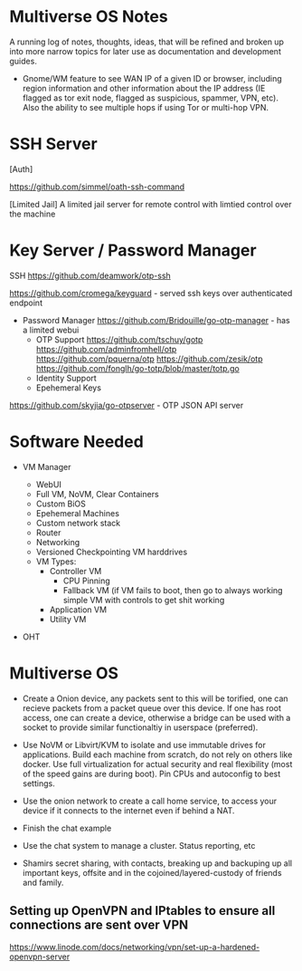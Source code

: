 # Multiverse OS Notes
A running log of notes, thoughts, ideas, that will be refined and broken up into more narrow topics for later use as documentation and development guides. 

* Gnome/WM feature to see WAN IP of a given ID or browser, including region information and other information about the IP address (IE flagged as tor exit node, flagged as suspicious, spammer, VPN, etc). Also the ability to see multiple hops if using Tor or multi-hop VPN.

# SSH Server 

[Auth]

https://github.com/simmel/oath-ssh-command 

[Limited Jail]
A limited jail server for remote control with limtied control over the machine

# Key Server / Password Manager

SSH https://github.com/deamwork/otp-ssh

https://github.com/cromega/keyguard - served ssh keys over authenticated endpoint
* Password Manager 
https://github.com/Bridouille/go-otp-manager - has a limited webui
  - OTP Support
    https://github.com/tschuy/gotp
https://github.com/adminfromhell/otp
    https://github.com/pquerna/otp
    https://github.com/zesik/otp
    https://github.com/fonglh/go-totp/blob/master/totp.go
  - Identity Support
  - Epehemeral Keys

https://github.com/skyjia/go-otpserver - OTP JSON API server

# Software Needed

* VM Manager
  - WebUI
  - Full VM, NoVM, Clear Containers
  - Custom BiOS
  - Epehemeral Machines
  - Custom network stack
  - Router
  - Networking
  - Versioned Checkpointing VM harddrives 
  - VM Types:
    - Controller VM
      * CPU Pinning
      * Fallback VM (if VM fails to boot, then go to always working simple VM with controls to get shit working
    - Application VM
    - Utility VM





* OHT

# Multiverse OS

* Create a Onion device, any packets sent to this will be torified, one can recieve packets from a packet queue over this device. If one has root access, one can create a device, otherwise a bridge can be used with a socket to provide similar functionaltiy in userspace (preferred).

* Use NoVM or Libvirt/KVM to isolate and use immutable drives for applications. Build each machine from scratch, do not rely on others like docker. Use full virtualization for actual security and real flexibility (most of the speed gains are during boot). Pin CPUs and autoconfig to best settings.

* Use the onion network to create a call home service, to access your device if it connects to the internet even if behind a NAT.

* Finish the chat example

* Use the chat system to manage a cluster. Status reporting, etc

* Shamirs secret sharing, with contacts, breaking up and backuping up all important keys, offsite and in the cojoined/layered-custody of friends and family.

## Setting up OpenVPN and IPtables to ensure all connections are sent over VPN 
https://www.linode.com/docs/networking/vpn/set-up-a-hardened-openvpn-server
